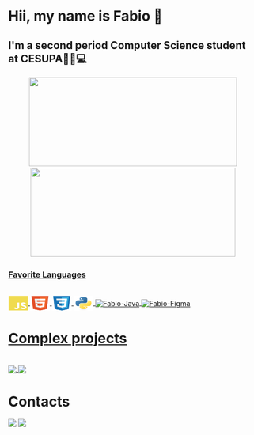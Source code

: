 # Hii, my name is Fabio 😬

## I'm a second period Computer Science student at CESUPA👨‍🎓💻
<link rel="stylesheet" href="https://cdn.jsdelivr.net/gh/devicons/devicon@v2.14.0/devicon.min.css">
<div align="center" justify-content="center">
  <a href="https://github.com/rafaballerini">
  <img height="180em" width="420em" src="https://github-readme-stats.vercel.app/api?username=FabioNeves00&show_icons=true&theme=tokyonight&include_all_commits=true&count_private=true"/>
  <img height="180em" width="414em" src="https://github-readme-stats.vercel.app/api/top-langs/?username=FabioNeves00&layout=compact&langs_count=7&theme=tokyonight"/>
</div>
 <h3 margin="0">
  Favorite Languages
</h3>
<div style="display: inline_block"><br>
  <img align="center" alt="Fabio-Js" height="30" width="40" src="https://raw.githubusercontent.com/devicons/devicon/master/icons/javascript/javascript-plain.svg">
  <img align="center" alt="Fabio-HTML" height="30" width="40" src="https://raw.githubusercontent.com/devicons/devicon/master/icons/html5/html5-original.svg">
  <img align="center" alt="Fabio-CSS" height="30" width="40" src="https://raw.githubusercontent.com/devicons/devicon/master/icons/css3/css3-original.svg">
  <img align="center" alt="Fabio-Python" height="30" width="40" src="https://raw.githubusercontent.com/devicons/devicon/master/icons/python/python-original.svg">
  <img align="center" alt="Fabio-Java" height="30" width="40" src="https://cdn.jsdelivr.net/gh/devicons/devicon/icons/java/java-original.svg">
  <img align="center" alt="Fabio-Figma" height="30" width="40"src="https://cdn.jsdelivr.net/gh/devicons/devicon/icons/figma/figma-original.svg" />
</div>
 <h1>
  Complex projects
</h1>
 <div style="display: inline_block"><br>
   <a href="https://github.com/FabioNeves00/InHouseBot">
  <img align="center" src="https://github-readme-stats.vercel.app/api/pin/?username=FabioNeves00&repo=InHouseBot&showicons=true&theme=tokyonight&include_all_commits=true"/>
</a>
<a href="https://github.com/FabioNeves00/Resistores">
  <img align="center" src="https://github-readme-stats.vercel.app/api/pin/?username=FabioNeves00&repo=Resistores&showicons=true&theme=tokyonight&include_all_commits=true"/>
</a>

</div>
<h1>
  Contacts
</h1>
<div> 
  <a href = "mailto:fabinhoneves09@gmail.com"><img src="https://img.shields.io/badge/-Gmail-%23333?style=for-the-badge&logo=gmail&logoColor=white" target="_blank"></a>
  <a href="https://www.linkedin.com/in/fabio-neves-55b2831b5/" target="_blank"><img src="https://img.shields.io/badge/-LinkedIn-%230077B5?style=for-the-badge&logo=linkedin&logoColor=white" target="_blank"></a> 
</div>
